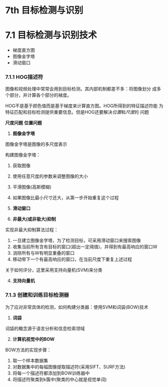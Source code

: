 # 7th 目标检测与识别
7.1 目标检测与识别技术
===
- 梯度直方图
- 图像金字塔
- 滑动窗口

### 7.1.1 HOG描述符
图像和视频处理中常常会用到目标检测。其内部机制都差不多：将图像划分
成多个部分，并计算各个部分的梯度。

HOG不是基于颜色值而是基于梯度来计算直方图。HOG所得到的特征描述符能
为特征匹配和目标检测提供重要信息。但是HOG还要解决*位置*和*尺度*的
问题

**尺度问题**
**位置问题**

1. **图像金字塔**

图像金字塔是图像的多尺度表示

构建图像金字塔：
1. 获取图像
2. 使用任意尺度的参数来调整图像的大小
3. 平滑图像(高斯模糊)
4. 如果图像比最小尺寸还大，从第一步开始重复这个过程

2. **滑动窗口**

3. **非最大(或非极大)抑制**

实现非最大抑制算法过程：
1. 一旦建立图像金字塔，为了检测目标，可采用滑动窗口来搜索图像
2. 收集当前所有含有目标的窗口(超出一定阈值)，并得到有最高响应的窗口W
3. 消除所有与W有明显重叠的窗口
4. 移动带下一个有最高响应的窗口，在当前尺度下重复上述过程

关于如何评分，这里采用支持向量机(SVM)来分类

4. **支持向量机**

### 7.1.3 创建和训练目标检测器
为了应对非常具体的检测，如何构建分类器：使用SVM和词袋(BOW)技术

1. **词袋**

词袋的概念源于语言分析和信息检索领域

2. **计算机视觉中的BOW**

BOW方法的实现步骤：
1. 取一个样本数据集
2. 对数据集中的每幅图像提取描述符(采用SIFT、SURF方法)
3. 将每一个描述符都添加到BOW训练器中
4. 将描述符聚类到k簇中(聚类的中心就是视觉单词)





